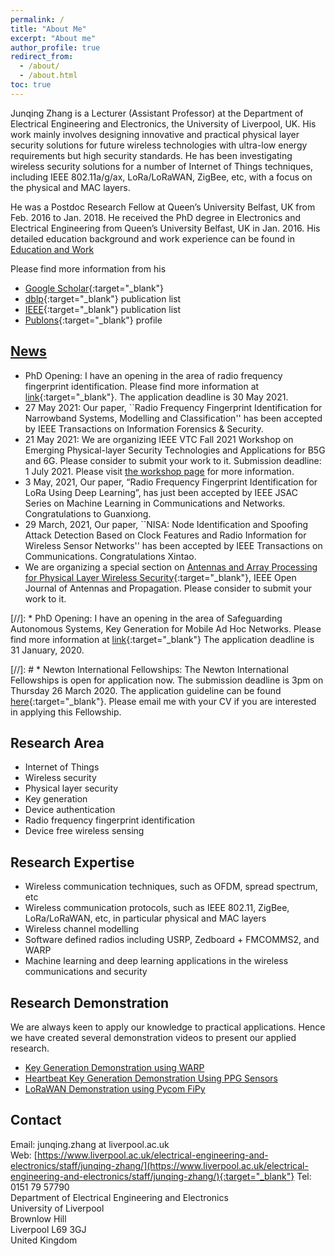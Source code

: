```yaml
---
permalink: /
title: "About Me"
excerpt: "About me"
author_profile: true
redirect_from:
  - /about/
  - /about.html
toc: true
---
```


Junqing Zhang is a Lecturer (Assistant Professor) at the Department of Electrical Engineering and Electronics, the University of Liverpool, UK. His work mainly involves designing innovative and practical physical layer security solutions for future wireless technologies with ultra-low energy requirements but high security standards. He has been investigating wireless security solutions for a number of Internet of Things techniques, including IEEE 802.11a/g/ax, LoRa/LoRaWAN, ZigBee, etc, with a focus on the physical and MAC layers.

He was a Postdoc Research Fellow at Queen’s University Belfast, UK from Feb. 2016 to Jan. 2018. He received the PhD degree in Electronics and Electrical Engineering from Queen’s University Belfast, UK in Jan. 2016. His detailed education background and work experience can be found in [Education and Work](/edu-work-experience/)

Please find more information from his 
* [Google Scholar](https://scholar.google.com/citations?user=MIPbyQ0AAAAJ&hl=en){:target="_blank"}
* [dblp](https://dblp.uni-trier.de/pers/hd/z/Zhang:Junqing){:target="_blank"} publication list
* [IEEE](https://ieeexplore.ieee.org/author/37085438201){:target="_blank"} publication list
* [Publons](https://publons.com/researcher/3021376/junqing-zhang/){:target="_blank"} profile



## [News](/news/)
* PhD Opening: I have an opening in the area of radio frequency fingerprint identification. Please find more information at [link](https://www.findaphd.com/phds/project/deep-learning-enhanced-device-authentication-for-internet-of-things/?p132053){:target="_blank"}. The application deadline is 30 May 2021.
* 27 May 2021: Our paper, ``Radio Frequency Fingerprint Identification for Narrowband Systems, Modelling and Classification'' has been accepted by IEEE Transactions on Information Forensics & Security.
* 21 May 2021: We are organizing IEEE VTC Fall 2021 Workshop on Emerging Physical-layer Security Technologies and Applications for B5G and 6G. Please consider to submit your work to it. Submission deadline: 1 July 2021. Please visit [the workshop page](https://events.vtsociety.org/vtc2021-fall/conference-sessions/call-for-workshops/w8-emerging-physical-layer-security-technologies-and-applications-for-b5g-and-6g/) for more information.
* 3 May, 2021, Our paper, “Radio Frequency Fingerprint Identification for LoRa Using Deep Learning”, has just been accepted by IEEE JSAC Series on Machine Learning in Communications and Networks. Congratulations to Guanxiong.
* 29 March, 2021, Our paper, ``NISA: Node Identification and Spoofing Attack Detection Based on Clock Features and Radio Information for Wireless Sensor Networks'' has been accepted by IEEE Transactions on Communications. Congratulations Xintao.
* We are organizing a special section on [Antennas and Array Processing for Physical Layer Wireless Security](https://ieeeaps.org/antennas-and-array-processing-for-physical-layer-wireless-security){:target="_blank"}, IEEE Open Journal of Antennas and Propagation. Please consider to submit your work to it.


[//]: * PhD Opening: I have an opening in the area of Safeguarding Autonomous Systems, Key Generation for Mobile Ad Hoc Networks. Please find more information at [link](https://www.liverpool.ac.uk/study/postgraduate-research/studentships/key-generation-for-mobile-ad-hoc-networks/){:target="_blank"} The application deadline is 31 January, 2020.



[//]: # * Newton International Fellowships: The Newton International Fellowships is open for application now. The submission deadline is 3pm on Thursday 26 March 2020. The application guideline can be found [here](https://royalsociety.org/grants-schemes-awards/grants/newton-international/){:target="_blank"}. Please email me with your CV if you are interested in applying this Fellowship.


## Research Area
* Internet of Things
* Wireless security
* Physical layer security
* Key generation
* Device authentication
* Radio frequency fingerprint identification
* Device free wireless sensing

## Research Expertise
* Wireless communication techniques, such as OFDM, spread spectrum, etc
* Wireless communication protocols, such as IEEE 802.11, ZigBee, LoRa/LoRaWAN, etc, in particular physical and MAC layers
* Wireless channel modelling
* Software defined radios including USRP, Zedboard + FMCOMMS2, and WARP
* Machine learning and deep learning applications in the wireless communications and security

## Research Demonstration
We are always keen to apply our knowledge to practical applications. Hence we have created several demonstration videos to present our applied research.
* [Key Generation Demonstration using WARP](/demo-keygen-warp/)
* [Heartbeat Key Generation Demonstration Using PPG Sensors](/demo-keygen-heartbeat-ppg/)
* [LoRaWAN Demonstration using Pycom FiPy](/demo-lorawan-fipy/)

## Contact
Email: junqing.zhang at liverpool.ac.uk  
Web: [https://www.liverpool.ac.uk/electrical-engineering-and-electronics/staff/junqing-zhang/](https://www.liverpool.ac.uk/electrical-engineering-and-electronics/staff/junqing-zhang/){:target="_blank"}
Tel: 0151 79 57790  
Department of Electrical Engineering and Electronics  
University of Liverpool  
Brownlow Hill  
Liverpool L69 3GJ  
United Kingdom
